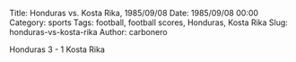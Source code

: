 Title: Honduras vs. Kosta Rika, 1985/09/08
Date: 1985/09/08 00:00
Category: sports
Tags: football, football scores, Honduras, Kosta Rika
Slug: honduras-vs-kosta-rika
Author: carbonero


Honduras 3 - 1 Kosta Rika
